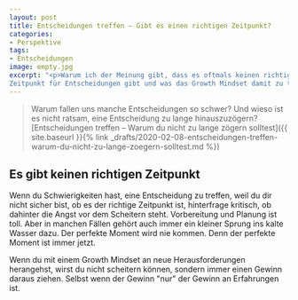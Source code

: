 ```yaml
---
layout: post
title: Entscheidungen treffen – Gibt es einen richtigen Zeitpunkt?
categories:
- Perspektive
tags:
- Entscheidungen
image: empty.jpg
excerpt: "<p>Warum ich der Meinung gibt, dass es oftmals keinen richtigen
Zeitpunkt für Entscheidungen gibt und was das Growth Mindset damit zu tun hat.</p>"
---
```


> Warum fallen uns manche Entscheidungen so schwer? Und wieso ist es nicht
ratsam, eine Entscheidung zu lange hinauszuzögern?<br/>
> [Entscheidungen treffen – Warum du nicht zu lange zögern solltest]({{ site.baseurl }}{% link _drafts/2020-02-08-entscheidungen-treffen-warum-du-nicht-zu-lange-zoegern-solltest.md %})

## Es gibt keinen richtigen Zeitpunkt

Wenn du Schwierigkeiten hast, eine Entscheidung zu treffen, weil du dir nicht
sicher bist, ob es der richtige Zeitpunkt ist, hinterfrage kritisch, ob dahinter
die Angst vor dem Scheitern steht. Vorbereitung und Planung ist toll. Aber in
manchen Fällen gehört auch immer ein kleiner Sprung ins kalte Wasser dazu. Der
perfekte Moment wird nie kommen. Denn der perfekte Moment ist immer jetzt.

Wenn du mit einem Growth Mindset an neue Herausforderungen herangehst, wirst du
nicht scheitern können, sondern immer einen Gewinn daraus ziehen. Selbst wenn
der Gewinn "nur" der Gewinn an Erfahrungen ist.
